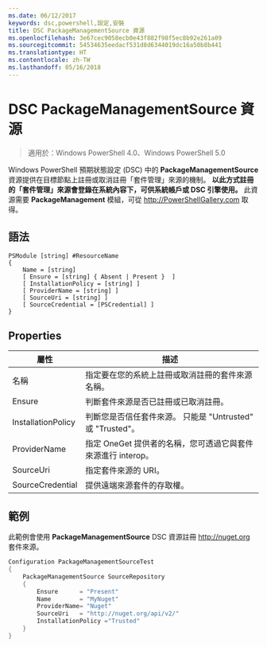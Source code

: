 ```yaml
---
ms.date: 06/12/2017
keywords: dsc,powershell,設定,安裝
title: DSC PackageManagementSource 資源
ms.openlocfilehash: 3e67cec9058ecb0e43f882f98f5ec8b92e261a09
ms.sourcegitcommit: 54534635eedacf531d8d6344019dc16a50b8b441
ms.translationtype: HT
ms.contentlocale: zh-TW
ms.lasthandoff: 05/16/2018
---
```

# <a name="dsc-packagemanagementsource-resource"></a>DSC PackageManagementSource 資源

> 適用於：Windows PowerShell 4.0、Windows PowerShell 5.0

Windows PowerShell 預期狀態設定 (DSC) 中的 **PackageManagementSource** 資源提供在目標節點上註冊或取消註冊「套件管理」來源的機制。 **以此方式註冊的「套件管理」來源會登錄在系統內容下，可供系統帳戶或 DSC 引擎使用。** 此資源需要 **PackageManagement** 模組，可從 http://PowerShellGallery.com 取得。

## <a name="syntax"></a>語法

```
PSModule [string] #ResourceName
{
    Name = [string]
    [ Ensure = [string] { Absent | Present }  ]
    [ InstallationPolicy = [string] ]
    [ ProviderName = [string] ]
    [ SourceUri = [string] ]
    [ SourceCredential = [PSCredential] ]
}
```

## <a name="properties"></a>Properties
|  屬性  |  描述   |
|---|---|
| 名稱| 指定要在您的系統上註冊或取消註冊的套件來源名稱。|
| Ensure| 判斷套件來源是否已註冊或已取消註冊。|
| InstallationPolicy| 判斷您是否信任套件來源。 只能是 "Untrusted" 或 "Trusted"。|
| ProviderName| 指定 OneGet 提供者的名稱，您可透過它與套件來源進行 interop。|
| SourceUri| 指定套件來源的 URI。|
| SourceCredential| 提供遠端來源套件的存取權。|

## <a name="example"></a>範例

此範例會使用 **PackageManagementSource** DSC 資源註冊 http://nuget.org 套件來源。

```powershell
Configuration PackageManagementSourceTest
{
    PackageManagementSource SourceRepository
    {
        Ensure      = "Present"
        Name        = "MyNuget"
        ProviderName= "Nuget"
        SourceUri   = "http://nuget.org/api/v2/"
        InstallationPolicy ="Trusted"
    }
}
```